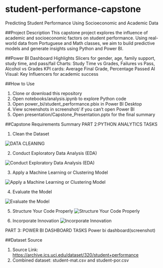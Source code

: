 # student-performance-capstone
Predicting Student Performance Using Socioeconomic and Academic Data

##Project Description
This capstone project explores the influence of academic and socioeconomic factors on student performance. Using real-world data from Portuguese and Math classes, we aim to build predictive models and generate insights using Python and Power BI.

##Power BI Dashboard Highlights
Slicers for gender, age, family support, study time, and pass/fail
Charts: Study Time vs Grades, Failures vs Pass, Alcohol vs Grades
KPI cards: Average Final Grade, Percentage Passed
AI Visual: Key Influencers for academic success

##How to Use
1. Clone or download this repository
2. Open notebooks/analysis.ipynb to explore Python code
3. Open power_bi/student_performance.pbix in Power BI Desktop
4. View screenshots in screenshot/ if you can’t open Power BI
5. Open presentation/Capstone_Presentation.pptx for the final summary

##Capstone Requirements Summary
PART 2:PYTHON ANALYTICS TASKS
   1. Clean the Dataset
      
   ![DATA CLEANING](https://github.com/user-attachments/assets/298e7500-00d6-4643-9936-888021450496)






   2. Conduct Exploratory Data Analysis (EDA)
 
   ![Conduct Exploratory Data Analysis (EDA)](https://github.com/user-attachments/assets/194b12be-21a5-44f6-b294-748e1785d0e4)





   3. Apply a Machine Learning or Clustering Model

   ![Apply a Machine Learning or Clustering Model](https://github.com/user-attachments/assets/4e5c65c0-815f-4991-9c4d-5c8f1df5f254)






   4. Evaluate the Model
      
   ![Evaluate the Model](https://github.com/user-attachments/assets/98d31723-2163-4543-9447-a7c85040d711)

   5. Structure Your Code Properly
   ![Structure Your Code Properly](https://github.com/user-attachments/assets/3bba9e47-96f7-43e4-857e-7a003957f8a8)

   6. Incorporate Innovation
   ![Incorporate Innovation](https://github.com/user-attachments/assets/f06d1bec-3c0e-4494-8c37-28ab5d776055)

PART 3: POWER BI DASHBOARD TASKS
Power bi dashboard(screenshot)

##Dataset Source
1. Source Link: https://archive.ics.uci.edu/dataset/320/student+performance
2. Combined dataset: student-mat.csv and student-por.csv
